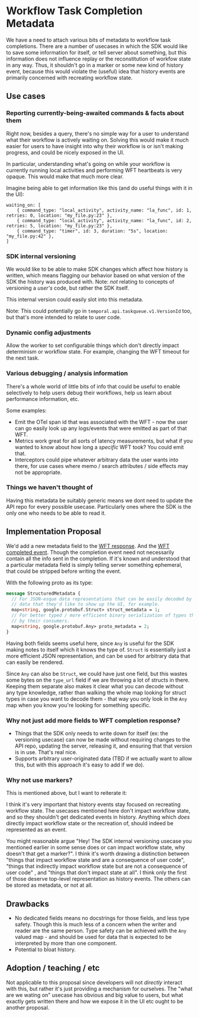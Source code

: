 # Workflow Task Completion Metadata

We have a need to attach various bits of metadata to workflow task completions. There are a number
of usecases in which the SDK would like to save some information for itself, or tell server about
something, but this information does not influence replay or the reconstitution of workfow state in
any way. Thus, it shouldn't go in a marker or some new kind of history event, because this would
violate the (useful) idea that history events are primarily concerned with recreating workflow
state.

## Use cases

### Reporting currently-being-awaited commands & facts about them

Right now, besides a query, there's no simple way for a user to understand what their workflow is
actively waiting on. Solving this would make it much easier for users to have insight into why
their workflow is or isn't making progress, and could be nicely exposed in the UI.

In particular, understanding what's going on while your workflow is currently running local
activities and performing WFT heartbeats is very opaque. This would make that much more clear.

Imagine being able to get information like this (and do useful things with it in the UI):

```
waiting_on: [
    { command_type: "local_activity", activity_name: "la_func", id: 1, retries: 0, location: "my_file.py:23" },
    { command_type: "local_activity", activity_name: "la_func", id: 2, retries: 5, location: "my_file.py:23" },
    { command_type: "timer", id: 3, duration: "5s", location: "my_file.py:42" },
]
```

### SDK internal versioning

We would like to be able to make SDK changes which affect how history is written, which means
flagging our behavior based on what version of the SDK the history was produced with. Note: *not*
relating to concepts of versioning a *user's* code, but rather the SDK itself.

This internal version could easily slot into this metadata.

Note: This could potentially go in `temporal.api.taskqueue.v1.VersionId` too, but that's more
intended to relate to user code.

### Dynamic config adjustments

Allow the worker to set configurable things which don't directly impact determinism or workflow
state. For example, changing the WFT timeout for the next task.

### Various debugging / analysis information

There's a whole world of little bits of info that could be useful to enable selectively to help
users debug their workflows, help us learn about performance information, etc.

Some examples:
* Emit the OTel span id that was associated with the WFT - now the user can go easily look up any
  logs/events that were emitted as part of that WFT.
* Metrics work great for all sorts of latency measurements, but what if you wanted to know about
  how long a _specific_ WFT took? You could emit that.
* Interceptors could pipe whatever arbitrary data the user wants into there, for use cases where
  memo / search attributes / side effects may not be appropriate.

### Things we haven't thought of

Having this metadata be suitably generic means we dont need to update the API repo for every
possible usecase. Particularly ones where the SDK is the only one who needs to be able to read it.

## Implementation Proposal

We'd add a new metadata field to the
[WFT response](https://github.com/temporalio/api/blob/master/temporal/api/workflowservice/v1/request_response.proto#L274).
And the [WFT completed event](https://github.com/temporalio/api/blob/f0350f8032ad2f0c60c539b3b61ea37f412f1cf7/temporal/api/history/v1/message.proto#L186).
Though the completion event need not necessarily contain all the info sent in the completion. If
it's known and understood that a particular metadata field is simply telling server something
ephemeral, that could be stripped before writing the event.

With the following proto as its type:

```protobuf
message StructuredMetadata {
  // For JSON-esque data representations that can be easily decoded by anyone. Could contain user
  // data that they'd like to show up the UI, for example.
  map<string, google.protobuf.Struct> struct_metadata = 1;
  // For better typed / more efficient binary serialization of types that are expected to be known
  // by their consumers.
  map<string, google.protobuf.Any> proto_metadata = 2;
}
```

Having both fields seems useful here, since `Any` is useful for the SDK making notes to itself which
it knows the type of. `Struct` is essentially just a more efficient JSON representation, and can
be used for arbitrary data that can easily be rendered.

Since `Any` can also be `Struct`, we could have just one field, but this wastes some bytes on the
`type_url` field if we are throwing a lot of structs in there. Keeping them separate also makes
it clear what you can decode without any type knowledge, rather than walking the whole map looking
for struct types in case you want to decode them - that way you only look in the `Any` map when you
know you're looking for something specific.

### Why not just add more fields to WFT completion response?

* Things that the SDK only needs to write down for itself (ex: the versioning usecase) can now be
  made without requiring changes to the API repo, updating the server, releasing it, and ensuring
  that that version is in use. That's real nice.
* Supports arbitrary user-originated data (TBD if we actually want to allow this, but with this
  approach it's easy to add if we do).

### Why not use markers?

This is mentioned above, but I want to reiterate it: 

I think it's very important that history events stay focused on recreating workflow state. The
usecases mentioned here don't impact workflow state, and so they shouldn't get dedicated events
in history. Anything which *does* directly impact workflow state or the recreation of, should indeed
be represented as an event.

You might reasonable argue "Hey! The SDK internal versioning usecase you mentioned earlier in some
sense does or can impact workflow state, why doesn't that get a marker?". I think it's worth
drawing a distinction between "things that impact workflow state and are a consequence of user
code", "things that indirectly impact workflow state but are not a consequence of user code" , and
"things that don't impact state at all". I think only the first of those deserve top-level
representation as history events. The others can be stored as metadata, or not at all.

## Drawbacks
* No dedicated fields means no docstrings for those fields, and less type safety. Though this is
  much less of a concern when the writer and reader are the same person. Type safety can be achieved
  with the `Any` valued map - and should be used for data that is expected to be interpreted by
  more than one component.
* Potential to bloat history.

## Adoption / teaching / etc

Not applicable to this proposal since developers will not *directly* interact with this, but rather
it's just providing a mechanism for ourselves. The "what are we wating on" usecase has obvious and
big value to users, but what exactly gets written there and how we expose it in the UI etc ought to
be another proposal.
